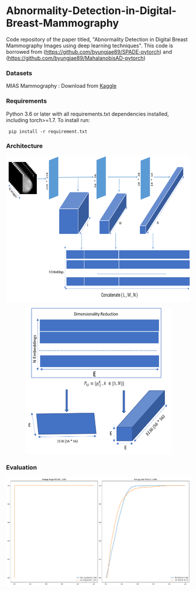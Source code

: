 # Abnormality-Detection-in-Digital-Breast-Mammography

Code repository of the paper titled, "Abnormality Detection in Digital Breast Mammography Images using deep learning techniques".
This code is borrowed from (https://github.com/byungjae89/SPADE-pytorch) and (https://github.com/byungjae89/MahalanobisAD-pytorch)
### Datasets 
MIAS Mammography : Download from [Kaggle](https://www.kaggle.com/kmader/mias-mammography)

### Requirements
Python 3.6 or later with all requirements.txt dependencies installed, including torch>=1.7. To install run:
```
 pip install -r requirement.txt
```
### Architecture
<img src="./assets/Figure3.png" width="700" height="400">
<p align ="center">
<img src="./assets/Figure4.png" width="400" height="400">
<p align ="center">

### Evaluation
<img src="./mias_results/roc_curve.png" width="600" height="300">
</p>
